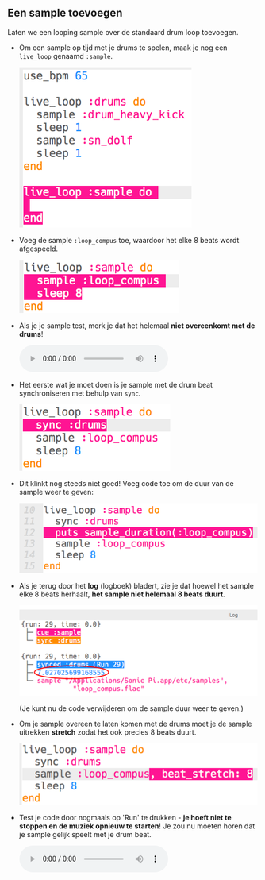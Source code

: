 ## Een sample toevoegen

Laten we een looping sample over de standaard drum loop toevoegen.

+ Om een ​​sample op tijd met je drums te spelen, maak je nog een `live_loop` genaamd `:sample`.
    
    ![screenshot](images/dj-sample-loop.png)

+ Voeg de sample `:loop_compus` toe, waardoor het elke 8 beats wordt afgespeeld.
    
    ![screenshot](images/dj-sample-bug.png)

+ Als je je sample test, merk je dat het helemaal **niet overeenkomt met de drums**!
    
    <div id="audio-preview" class="pdf-hidden">
      <audio controls preload> <source src="resources/beat-bug.mp3" type="audio/mpeg"> Je browser ondersteunt het element <code>audio</code> niet. </audio>
    </div>
    
+ Het eerste wat je moet doen is je sample met de drum beat synchroniseren met behulp van `sync`.
    
    ![screenshot](images/dj-sample-sync.png)

+ Dit klinkt nog steeds niet goed! Voeg code toe om de duur van de sample weer te geven:
    
    ![screenshot](images/dj-sample-duration.png)

+ Als je terug door het **log** (logboek) bladert, zie je dat hoewel het sample elke 8 beats herhaalt, **het sample niet helemaal 8 beats duurt**.
    
    ![screenshot](images/dj-sample-log.png)
    
    (Je kunt nu de code verwijderen om de sample duur weer te geven.)

+ Om je sample overeen te laten komen met de drums moet je de sample uitrekken **stretch** zodat het ook precies 8 beats duurt.
    
    ![screenshot](images/dj-sample-stretch.png)

+ Test je code door nogmaals op 'Run' te drukken - **je hoeft niet te stoppen en de muziek opnieuw te starten**! Je zou nu moeten horen dat je sample gelijk speelt met je drum beat.
    
    <div id="audio-preview" class="pdf-hidden">
      <audio controls preload> <source src="resources/beat-fixed.mp3" type="audio/mpeg"> Je browser ondersteunt het element <code>audio</code> niet. </audio>
    </div>